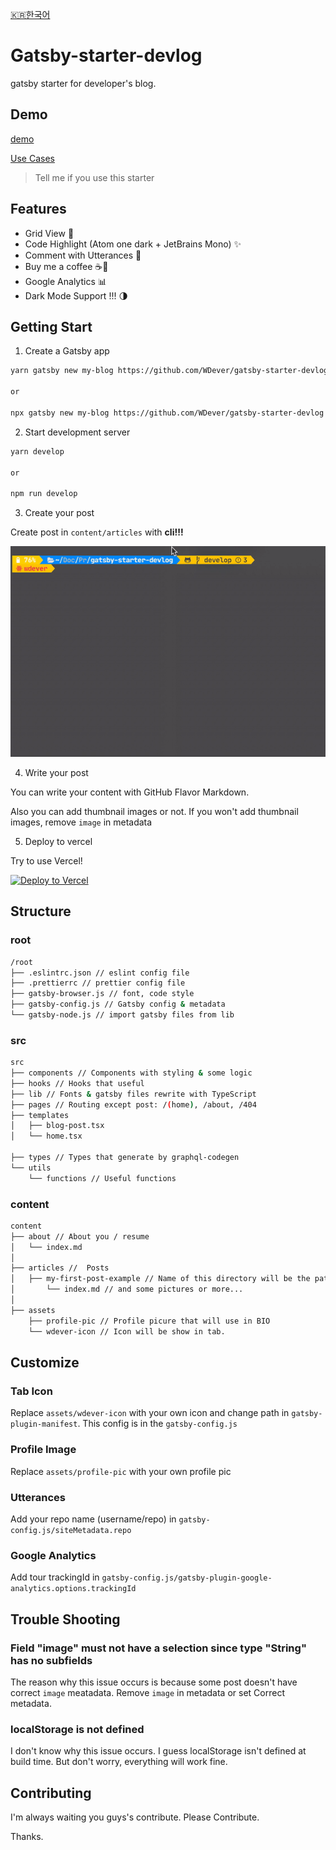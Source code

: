 [🇰🇷한국어](README-ko.md)

# Gatsby-starter-devlog

gatsby starter for developer's blog.

## Demo

[demo](https://gatsby-starter-devlog.vercel.app/)

[Use Cases](USECASE.md)

> Tell me if you use this starter

## Features

- Grid View 🌈
- Code Highlight (Atom one dark + JetBrains Mono) ✨
- Comment with Utterances 💬
- Buy me a coffee ☕️💸
- Google Analytics 📊
- Dark Mode Support !!! 🌗

## Getting Start

1. Create a Gatsby app

```sh
yarn gatsby new my-blog https://github.com/WDever/gatsby-starter-devlog

or

npx gatsby new my-blog https://github.com/WDever/gatsby-starter-devlog
```

2. Start development server

```sh
yarn develop

or

npm run develop
```

3. Create your post

Create post in `content/articles` with **cli!!!**

![create-post](assets/create-post.gif)

4. Write your post

You can write your content with GitHub Flavor Markdown.

Also you can add thumbnail images or not. If you won't add thumbnail images, remove `image` in metadata

5. Deploy to vercel

Try to use Vercel!

[![Deploy to Vercel](https://vercel.com/button)](https://vercel.com/import/project?template=https://github.com/WDever/gatsby-starter-develog)

## Structure

### root

```sh
/root
├── .eslintrc.json // eslint config file
├── .prettierrc // prettier config file
├── gatsby-browser.js // font, code style
├── gatsby-config.js // Gatsby config & metadata
└── gatsby-node.js // import gatsby files from lib
```

### src

```sh
src
├── components // Components with styling & some logic
├── hooks // Hooks that useful
├── lib // Fonts & gatsby files rewrite with TypeScript
├── pages // Routing except post: /(home), /about, /404
├── templates
│   ├── blog-post.tsx
│   └── home.tsx

├── types // Types that generate by graphql-codegen
└── utils
    └── functions // Useful functions
```

### content

```sh
content
├── about // About you / resume
│   └── index.md
│
├── articles //  Posts
│   ├── my-first-post-example // Name of this directory will be the path
│       └── index.md // and some pictures or more...
│
├── assets
    ├── profile-pic // Profile picure that will use in BIO
    └── wdever-icon // Icon will be show in tab.
```

## Customize

### Tab Icon

Replace `assets/wdever-icon` with your own icon and change path in `gatsby-plugin-manifest`. This config is in the `gatsby-config.js`

### Profile Image

Replace `assets/profile-pic` with your own profile pic

### Utterances

Add your repo name (username/repo) in `gatsby-config.js/siteMetadata.repo`

### Google Analytics

Add tour trackingId in `gatsby-config.js/gatsby-plugin-google-analytics.options.trackingId`

## Trouble Shooting

### Field "image" must not have a selection since type "String" has no subfields

The reason why this issue occurs is because some post doesn't have correct `image` meatadata. Remove `image` in metadata or set Correct metadata.

### localStorage is not defined

I don't know why this issue occurs. I guess localStorage isn't defined at build time. But don't worry, everything will work fine.

## Contributing

I'm always waiting you guys's contribute. Please Contribute.

Thanks.
